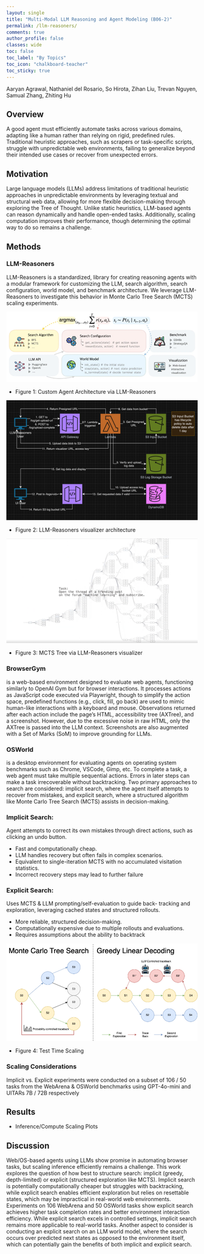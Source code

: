 ```yaml
---
layout: single
title: "Multi-Modal LLM Reasoning and Agent Modeling (B06-2)"
permalink: /llm-reasoners/
comments: true
author_profile: false
classes: wide
toc: false
toc_label: "By Topics"
toc_icon: "chalkboard-teacher"
toc_sticky: true
---
```



<!-- # Multi-Modal LLM Reasoning and Agent Modeling -->

Aaryan Agrawal, Nathaniel del Rosario, So Hirota, Zihan Liu, Trevan Nguyen, Samual Zhang, Zhiting Hu

## Overview

A good agent must efficiently automate tasks across various domains, adapting like a human rather than relying on rigid, predefined rules. Traditional heuristic approaches, such as scrapers or task-specific scripts, struggle with unpredictable web environments, failing to generalize beyond their intended use cases or recover from unexpected errors. 

## Motivation

Large language models (LLMs) address limitations of traditional heuristic approaches in unpredictable environments by leveraging textual and structural web data, allowing for more flexible decision-making through exploring the Tree of Thought. Unlike static heuristics, LLM-based agents can reason dynamically and handle open-ended tasks. Additionally, scaling computation improves their performance, though determining the optimal way to do so remains a challenge. 

## Methods

### LLM-Reasoners

LLM-Reasoners is a standardized, library for creating reasoning agents with a modular framework for customizing the LLM, search algorithm, search configuration, world model, and benchmark architecture. We leverage LLM-Reasoners to investigate this behavior in Monte Carlo Tree Search (MCTS) scaling experiments. 

<!--Insert Plots-->
![Custom Agent Architecture via LLM-Reasoners](/assets/images/reasoners.png)
- Figure 1: Custom Agent Architecture via LLM-Reasoners

![MCTS Tree + Visualizer Architecture](/assets/images/visualizer.png)
- Figure 2: LLM-Reasoners visualizer architecture

![MCTS Tree + Visualizer Architecture](/assets/images/bigdfs.png)
- Figure 3: MCTS Tree via LLM-Reasoners visualizer
  
### BrowserGym

is a web-based environment designed to evaluate web agents, functioning similarly to OpenAI Gym but for browser interactions. It processes actions as JavaScript code executed via Playwright, though to simplify the action space, predefined functions (e.g., click, fill, go back) are used to mimic human-like interactions with a keyboard and mouse. Observations returned after each action include the page’s HTML, accessibility tree (AXTree), and a screenshot. However, due to the excessive noise in raw HTML, only the AXTree is passed into the LLM context. Screenshots are also augmented with a Set of Marks (SoM)  to improve grounding for LLMs.
  
### OSWorld

is a desktop environment for evaluating agents on operating system benchmarks such as Chrome, VSCode, Gimp, etc. To complete a task, a web agent must take multiple sequential actions. Errors in later steps can make a task irrecoverable without backtracking. Two primary approaches to search are considered: implicit search, where the agent itself attempts to recover from mistakes, and explicit search, where a structured algorithm like Monte Carlo Tree Search (MCTS) assists in decision-making.


### Implicit Search: 

Agent attempts to correct its own mistakes through direct actions, such as clicking an undo button.

- Fast and computationally cheap.
- LLM handles recovery but often fails in complex scenarios.
- Equivalent to single-iteration MCTS with no accumulated visitation statistics.
- Incorrect recovery steps may lead to further failure
  
### Explicit Search:

Uses MCTS & LLM prompting/self-evaluation to guide back-
tracking and exploration, leveraging cached states and structured rollouts.

- More reliable, structured decision-making.
- Computationally expensive due to multiple rollouts and evaluations.
- Requires assumptions about the ability to backtrack

![Test Time Scaling](/assets/images/test-time-scaling.png)
- Figure 4: Test Time Scaling

### Scaling Considerations
Implicit vs. Explicit experiments were conducted on a subset of 106 / 50 tasks from the
WebArena & OSWorld benchmarks using GPT-4o-mini and UITARs 7B / 72B respectively


## Results

- Inference/Compute Scaling Plots

## Discussion

Web/OS-based agents using LLMs show promise in automating browser tasks, but scaling inference efficiently remains a challenge. This work explores the question of how best to structure search: implicit (greedy, depth-limited) or explicit (structured exploration like MCTS). Implicit search is potentially computationally cheaper but struggles with backtracking, while explicit search enables efficient exploration but relies on resettable states, which may be impractical in real-world web environments. Experiments on 106 WebArena and 50 OSWorld tasks show explicit search achieves higher task completion rates and better environment interaction efficiency. While explicit search excels in controlled settings, implicit search remains more applicable to real-world tasks. Another aspect to consider is conducting an explicit search on an LLM world model, where the search occurs over predicted next states as opposed to the environment itself, which can potentially gain the benefits of both implicit and explicit search.
